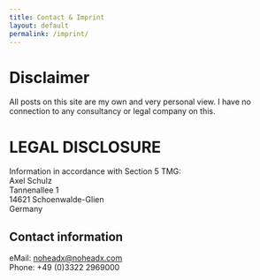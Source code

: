 ```yaml
---
title: Contact & Imprint
layout: default 
permalink: /imprint/
---
```

# Disclaimer
All posts on this site are my own and very personal view. I have no connection to any consultancy or legal company on this.

# LEGAL DISCLOSURE
Information in accordance with Section 5 TMG:\
Axel Schulz\
Tannenallee 1\
14621 Schoenwalde-Glien\
Germany

## Contact information
eMail: noheadx@noheadx.com\
Phone: +49 (0)3322 2969000
